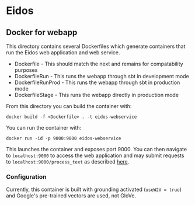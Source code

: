 # Eidos

## Docker for webapp

This directory contains several Dockerfiles which generate containers that run the Eidos web application and web service.

* Dockerfile - This should match the next and remains for compatability purposes
* DockerfileRun - This runs the webapp through sbt in development mode
* DockerfileRunProd - This runs the webapp through sbt in production mode
* DockerfileStage - This runs the webapp directly in production mode

From this directory you can build the container with:

```
docker build -f <Dockerfile> . -t eidos-webservice
```

You can run the container with:

```
docker run -id -p 9000:9000 eidos-webservice
```

This launches the container and exposes port 9000. You can then navigate to `localhost:9000` to access the web application and may submit requests to `localhost:9000/process_text` as described [here](https://github.com/clulab/eidos#web-service).

### Configuration
Currently, this container is built with grounding activated (`useW2V = true`) and Google's pre-trained vectors are used, not GloVe.

